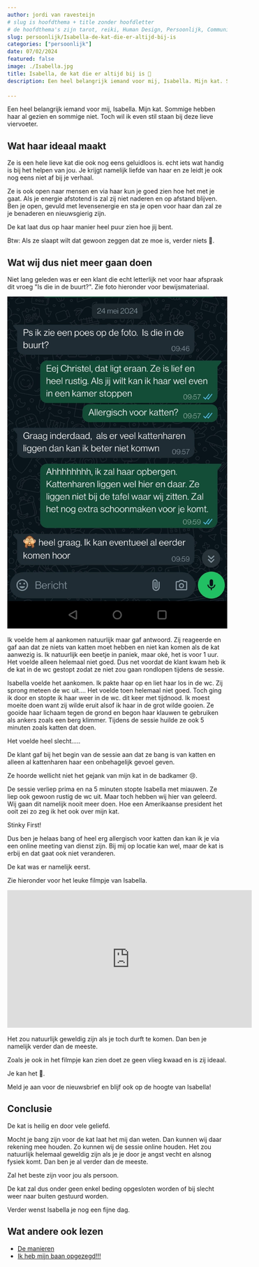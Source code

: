 ```yaml
---
author: jordi van ravesteijn
# slug is hoofdthema + title zonder hoofdletter
# de hoofdthema's zijn tarot, reiki, Human Design, Persoonlijk, Community
slug: persoonlijk/Isabella-de-kat-die-er-altijd-bij-is
categories: ["persoonlijk"]
date: 07/02/2024
featured: false
image: ./Isabella.jpg
title: Isabella, de kat die er altijd bij is 🥰
description: Een heel belangrijk iemand voor mij, Isabella. Mijn kat. Sommige hebben haar al gezien en sommige niet. Toch wil ik even stil staan bij deze lieve viervoeter.

---
```


Een heel belangrijk iemand voor mij, Isabella. Mijn kat. Sommige hebben haar al gezien en sommige niet. Toch wil ik even stil staan bij deze lieve viervoeter.

## Wat haar ideaal maakt

Ze is een hele lieve kat die ook nog eens geluidloos is. echt iets wat handig is bij het helpen van jou. Je krijgt namelijk liefde van haar en ze leidt je ook nog eens niet af bij je verhaal.

Ze is ook open naar mensen en via haar kun je goed zien hoe het met je gaat. Als je energie afstotend is zal zij niet naderen en op afstand blijven. Ben je open, gevuld met levensenergie en sta je open voor haar dan zal ze je benaderen en nieuwsgierig zijn.

De kat laat dus op haar manier heel puur zien hoe jij bent. 

Btw: Als ze slaapt wilt dat gewoon zeggen dat ze moe is, verder niets 🤣.

## Wat wij dus niet meer gaan doen

Niet lang geleden was er een klant die echt letterlijk net voor haar afspraak dit vroeg "Is die in de buurt?". Zie foto hieronder voor bewijsmateriaal.

![Whatsapp contact met klant over Isabella](./Whatsapp_contact_met_klant_over_Isabella.jpg)

Ik voelde hem al aankomen natuurlijk maar gaf antwoord. Zij reageerde en gaf aan dat ze niets van katten moet hebben en niet kan komen als de kat aanwezig is. Ik natuurlijk een beetje in paniek, maar oké, het is voor 1 uur. Het voelde alleen helemaal niet goed. Dus net voordat de klant kwam heb ik de kat in de wc gestopt zodat ze niet zou gaan rondlopen tijdens de sessie. 

Isabella voelde het aankomen. Ik pakte haar op en liet haar los in de wc. Zij sprong meteen de wc uit.... Het voelde toen helemaal niet goed. Toch ging ik door en stopte ik haar weer in de wc. dit keer met tijdnood. Ik moest moeite doen want zij wilde eruit alsof ik haar in de grot wilde gooien. Ze gooide haar lichaam tegen de grond en begon haar klauwen te gebruiken als ankers zoals een berg klimmer. Tijdens   de sessie huilde ze ook 5 minuten zoals katten dat doen. 

Het voelde heel slecht.....

De klant gaf bij het begin van de sessie aan dat ze bang is van katten en alleen al kattenharen haar een onbehagelijk gevoel geven.

Ze hoorde wellicht niet het gejank van mijn kat in de badkamer 😢.

De sessie verliep prima en na 5 minuten stopte Isabella met miauwen. Ze liep ook gewoon rustig de wc uit. 
Maar toch hebben wij hier van geleerd. Wij gaan dit namelijk nooit meer doen. Hoe een Amerikaanse president het ooit zei zo zeg ik het ook over mijn kat. 

Stinky First!

Dus ben je helaas bang of heel erg allergisch voor katten dan kan ik je via een online meeting van dienst zijn. Bij mij op locatie kan wel, maar de kat is erbij en dat gaat ook niet veranderen. 

De kat was er namelijk eerst.

Zie hieronder voor het leuke filmpje van Isabella.

<iframe 
 width="560" height="315" src="https://www.youtube.com/embed/6ojp7UqiRn0" frameborder="0" allow="accelerometer; encrypted-media; gyroscope; picture-in-picture" allowfullscreen></iframe>

Het zou natuurlijk geweldig zijn als je toch durft te komen. Dan ben je namelijk verder dan de meeste.

Zoals je ook in het filmpje kan zien doet ze geen vlieg kwaad en is zij ideaal.

Je kan het 🙂.

Meld je aan voor de nieuwsbrief en blijf ook op de hoogte van Isabella!

<div
              class="smj-embed px-3 text-4xl leading-tight font-semibold font-heading"
              data-deploymentid="embed"
              data-surveyid="205593"
            >
</div>

## Conclusie

De kat is heilig en door vele geliefd.

Mocht je bang zijn voor de kat laat het mij dan weten. Dan kunnen wij daar rekening mee houden. Zo kunnen wij de sessie online houden. Het zou natuurlijk helemaal geweldig zijn als je je door je angst vecht en alsnog fysiek komt. Dan ben je al verder dan de meeste.

Zal het beste zijn voor jou als persoon.

De kat zal dus onder geen enkel beding opgesloten worden of bij slecht weer naar buiten gestuurd worden.

Verder wenst Isabella je nog een fijne dag.

## Wat andere ook lezen
<ul>
  <li>
    <a class="text-lg font-medium underline text-brand-copper hover:no-underline" href=../../de-manieren>De manieren
    </a>
  </li>
  <li>
    <a class="text-lg font-medium underline text-brand-copper hover:no-underline" href=../../persoonlijk/ik-heb-mijn-baan-opgezegd/>Ik heb mijn baan opgezegd!!!
    </a>
  </li>
</ul>
